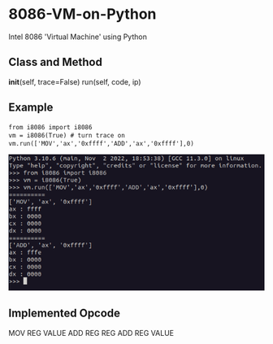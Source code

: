 # 8086-VM-on-Python
Intel 8086 'Virtual Machine' using Python

## Class and Method
__init__(self, trace=False)
run(self, code, ip)

## Example
```
from i8086 import i8086
vm = i8086(True) # turn trace on
vm.run(['MOV','ax','0xffff','ADD','ax','0xffff'],0)
```
![alt text](https://github.com/aderama2711/8086-VM-on-Python/blob/main/output.png)

## Implemented Opcode
MOV REG VALUE
ADD REG REG
ADD REG VALUE

